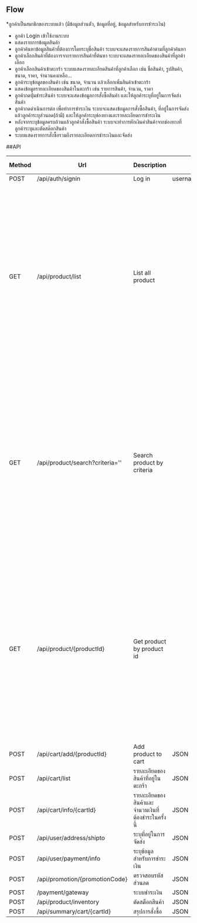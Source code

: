 ## Flow
*ลูกค้าเป็นสมาชิกของระบบแล้ว (มีข้อมูลส่วนตัว, ข้อมูลที่อยู่, ข้อมูลสำหรับการชำระเงิน)
* ลูกค้า Login เข้าใช้งานระบบ
* แสดงรายการข้อมูลสินค้า
* ลูกค้าค้นหาข้อมูลสินค้าที่ต้องการโดยระบุชื่อสินค้า ระบบจะแสดงรายการสินค้าตามที่ลูกค้าค้นหา
* ลูกค้าเลือกสินค้าที่ต้องการจากรายการสินค้าที่ค้นหา ระบบจะแสดงรายละเอียดของสินค้าที่ลูกค้าเลือก
* ลูกค้าเลือกสินค้าเข้าตะกร้า ระบบแสดงรายละเอียดสินค้าที่ลูกค้าเลือก เช่น ชื่อสินค้า, รูปสินค้า, ขนาด, ราคา, จำนวนคงเหลือ...
* ลูกค้าระบุข้อมูลของสินค้า เช่น ขนาด, จำนวน แล้วเลือกเพิ่มสินค้าเข้าตะกร้า
* แสดงข้อมูลรายละเอียดของสินค้าในตะกร้า เช่น รายการสินค้า, จำนวน, ราคา
* ลูกค้ากดปุ่มชำระสินค้า ระบบจะแสดงข้อมูลการสั่งซื้อสินค้า และให้ลูกค้าระบุที่อยู่ในการจัดส่งสินค้า
* ลูกค้ากดดำเนินการต่อ เพื่อทำการชำระเงิน ระบบจะแสดงข้อมูลการสั่งซื้อสินค้า, ที่อยู่ในการจัดส่ง แล้วลูกค้าระบุส่วนลด(ถ้ามี) และให้ลูกค้าระบุช่องทางและรายละเอียดการชำระเงิน
* หลังจากระบุข้อมูลครบถ้วนแล้วลูกค้าสั่งซื้อสินค้า ระบบจะทำการหักเงินค่าสินค้าจากช่องทางที่ลูกค้าระบุและตัดสต๊อกสินค้า
* ระบบแสดงรายการสั่งซื้อรวมถึงรายละเอียดการชำระเงินและจัดส่ง

##API
<table role="table">
<thead>
<tr>
<th>Method</th>
<th>Url</th>
<th>Description</th>
<th>Sample Valid Request Body</th>
<th>Sample Valid Response Body</th>
</tr>
</thead>
<tbody>
<tr>
<td>POST</td>
<td>/api/auth/signin</td>
<td>Log in</td>
<td>username='test'&password:'secretPassword'</td>
<td>Jwt TOKEN</td>
</tr>
<tr>
<td>GET</td>
<td>/api/product/list</td>
<td>List all product</td>
<td></td>
<td>[{
        "id": 2,
        "price": 3990.0,
        "name": "NMD R1 V2 “White GoldClub”",
        "desc": "รองเท้าผ้าใบแฟชั่น NMD R1 V2 “White GoldClub”",
        "createdAt": "2022-02-26T06:24:30.189+00:00",
        "modifiedAt": null,
        "deletedAt": null,
        "productCategory": {
            "id": 1,
            "name": "รองเท้า",
            "desc": "หมวดหมู่รองเท้า",
            "createdAt": "2022-02-26T06:24:30.182+00:00",
            "modifiedAt": null,
            "deletedAt": null
        },
        "productInventory": {
            "id": 3,
            "quantity": 13,
            "createdAt": "2022-02-26T06:24:30.188+00:00",
            "modifiedAt": null,
            "deletedAt": null
        },
        "product": null,
        "discountId": null,
        "sku": ""
    },...
]</td>
</tr>
<tr>
<td>GET</td>
<td>/api/product/search?criteria=''</td>
<td>Search product by criteria</td>
<td></td>
<td>[{
        "id": 2,
        "price": 3990.0,
        "name": "NMD R1 V2 “White GoldClub”",
        "desc": "รองเท้าผ้าใบแฟชั่น NMD R1 V2 “White GoldClub”",
        "createdAt": "2022-02-26T06:24:30.189+00:00",
        "modifiedAt": null,
        "deletedAt": null,
        "productCategory": {
            "id": 1,
            "name": "รองเท้า",
            "desc": "หมวดหมู่รองเท้า",
            "createdAt": "2022-02-26T06:24:30.182+00:00",
            "modifiedAt": null,
            "deletedAt": null
        },
        "productInventory": {
            "id": 3,
            "quantity": 13,
            "createdAt": "2022-02-26T06:24:30.188+00:00",
            "modifiedAt": null,
            "deletedAt": null
        },
        "product": null,
        "discountId": null,
        "sku": ""
    },...
]</td>
</tr>
<tr>
<td>GET</td>
<td>/api/product/{productId}</td>
<td>Get product by product id</td>
<td></td>
<td>{
        "id": 2,
        "price": 3990.0,
        "name": "NMD R1 V2 “White GoldClub”",
        "desc": "รองเท้าผ้าใบแฟชั่น NMD R1 V2 “White GoldClub”",
        "createdAt": "2022-02-26T06:24:30.189+00:00",
        "modifiedAt": null,
        "deletedAt": null,
        "productCategory": {
            "id": 1,
            "name": "รองเท้า",
            "desc": "หมวดหมู่รองเท้า",
            "createdAt": "2022-02-26T06:24:30.182+00:00",
            "modifiedAt": null,
            "deletedAt": null
        },
        "productInventory": {
            "id": 3,
            "quantity": 13,
            "createdAt": "2022-02-26T06:24:30.188+00:00",
            "modifiedAt": null,
            "deletedAt": null
        },
        "product": null,
        "discountId": null,
        "sku": ""
    }
</td>
</tr>
<tr>
<td>POST</td>
<td>/api/cart/add/{productId}</td>
<td>Add product to cart</td>
<td>JSON</td>
<td>JSON</td>
</tr>
<tr>
<td>POST</td>
<td>/api/cart/list</td>
<td>รายละเอียดของสินค้าที่อยู่ในตะกร้า</td>
<td>JSON</td>
<td>JSON</td>
</tr>
<tr>
<td>POST</td>
<td>/api/cart/info/{cartId}</td>
<td>รายละเอียดของสินค้าและจำนวนเงินที่ต้องชำระในครั้งนี้</td>
<td>JSON</td>
<td>JSON</td>
</tr>
<tr>
<td>POST</td>
<td>/api/user/address/shipto</td>
<td>ระบุที่อยู่ในการจัดส่ง</td>
<td>JSON</td>
<td>JSON</td>
</tr>
<tr>
<td>POST</td>
<td>/api/user/payment/info</td>
<td>ระบุข้อมูลสำหรับการชำระเงิน</td>
<td>JSON</td>
<td>JSON</td>
</tr>
<tr>
<td>POST</td>
<td>/api/promotion/{promotionCode}</td>
<td>ตรวจสอบรหัสส่วนลด</td>
<td>JSON</td>
<td>JSON</td>
</tr>
<tr>
<td>POST</td>
<td>/payment/gateway</td>
<td>ระบบชำระเงิน</td>
<td>JSON</td>
<td>JSON</td>
</tr>
<tr>
<td>POST</td>
<td>/api/product/inventory</td>
<td>ตัดสต็อกสินค้า</td>
<td>JSON</td>
<td>JSON</td>
</tr>
<tr>
<td>POST</td>
<td>/api/summary/cart/{cartId}</td>
<td>สรุปการสั่งซื้อ</td>
<td>JSON</td>
<td>JSON</td>
</tr>
</tbody>
</table>

